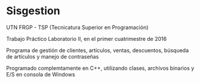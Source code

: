 # Sisgestion

UTN FRGP - TSP (Tecnicatura Superior en Programación)

Trabajo Práctico Laboratorio II, en el primer cuatrimestre de 2016

Programa de gestión de clientes, artículos, ventas, descuentos, búsqueda de artículos y manejo de contraseñas

Programado complemtamente en C++, utilizando clases, archivos binarios y E/S en consola de Windows
